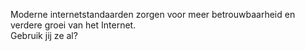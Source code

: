 Moderne internetstandaarden zorgen voor meer betrouwbaarheid en verdere groei van het Internet.  
Gebruik jij ze al?
